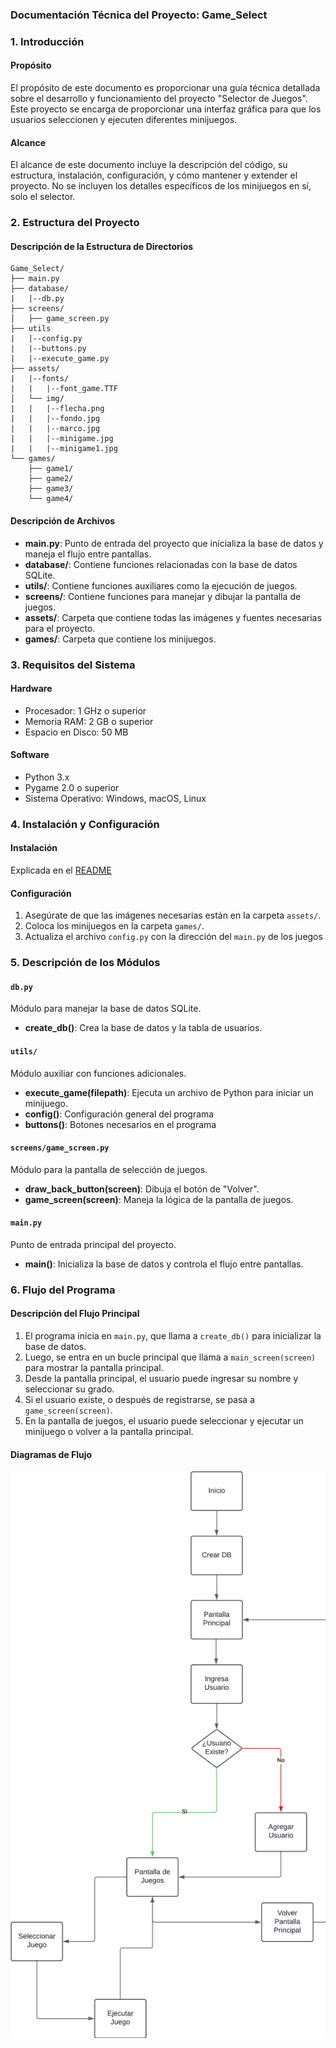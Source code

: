 ### Documentación Técnica del Proyecto: Game_Select

### 1. Introducción

#### Propósito

El propósito de este documento es proporcionar una guía técnica detallada sobre el desarrollo y funcionamiento del proyecto "Selector de Juegos". Este proyecto se encarga de proporcionar una interfaz gráfica para que los usuarios seleccionen y ejecuten diferentes minijuegos.

#### Alcance

El alcance de este documento incluye la descripción del código, su estructura, instalación, configuración, y cómo mantener y extender el proyecto. No se incluyen los detalles específicos de los minijuegos en sí, solo el selector.

### 2. Estructura del Proyecto

#### Descripción de la Estructura de Directorios

```
Game_Select/
├── main.py
├── database/
|   |--db.py
├── screens/
│   ├── game_screen.py
├── utils
|   |--config.py
|   |--buttons.py
|   |--execute_game.py
├── assets/
|   |--fonts/
|   |   |--font_game.TTF
│   └── img/
|   |   |--flecha.png
|   |   |--fondo.jpg
|   |   |--marco.jpg
|   |   |--minigame.jpg
|   |   |--minigame1.jpg
└── games/
    ├── game1/
    ├── game2/
    ├── game3/
    └── game4/
```

#### Descripción de Archivos

-   **main.py**: Punto de entrada del proyecto que inicializa la base de datos y maneja el flujo entre pantallas.
-   **database/**: Contiene funciones relacionadas con la base de datos SQLite.
-   **utils/**: Contiene funciones auxiliares como la ejecución de juegos.
-   **screens/**: Contiene funciones para manejar y dibujar la pantalla de juegos.
-   **assets/**: Carpeta que contiene todas las imágenes y fuentes necesarias para el proyecto.
-   **games/**: Carpeta que contiene los minijuegos.

### 3. Requisitos del Sistema

#### Hardware

-   Procesador: 1 GHz o superior
-   Memoria RAM: 2 GB o superior
-   Espacio en Disco: 50 MB

#### Software

-   Python 3.x
-   Pygame 2.0 o superior
-   Sistema Operativo: Windows, macOS, Linux

### 4. Instalación y Configuración

#### Instalación

Explicada en el [README](README.md)

#### Configuración

1. Asegúrate de que las imágenes necesarias están en la carpeta `assets/`.
2. Coloca los minijuegos en la carpeta `games/`.
3. Actualiza el archivo `config.py` con la dirección del `main.py` de los juegos

### 5. Descripción de los Módulos

#### `db.py`

Módulo para manejar la base de datos SQLite.

-   **create_db()**: Crea la base de datos y la tabla de usuarios.

#### `utils/`

Módulo auxiliar con funciones adicionales.

-   **execute_game(filepath)**: Ejecuta un archivo de Python para iniciar un minijuego.
-   **config()**: Configuración general del programa
-   **buttons()**: Botones necesarios en el programa

#### `screens/game_screen.py`

Módulo para la pantalla de selección de juegos.

-   **draw_back_button(screen)**: Dibuja el botón de "Volver".
-   **game_screen(screen)**: Maneja la lógica de la pantalla de juegos.

#### `main.py`

Punto de entrada principal del proyecto.

-   **main()**: Inicializa la base de datos y controla el flujo entre pantallas.

### 6. Flujo del Programa

#### Descripción del Flujo Principal

1. El programa inicia en `main.py`, que llama a `create_db()` para inicializar la base de datos.
2. Luego, se entra en un bucle principal que llama a `main_screen(screen)` para mostrar la pantalla principal.
3. Desde la pantalla principal, el usuario puede ingresar su nombre y seleccionar su grado.
4. Si el usuario existe, o después de registrarse, se pasa a `game_screen(screen)`.
5. En la pantalla de juegos, el usuario puede seleccionar y ejecutar un minijuego o volver a la pantalla principal.

#### Diagramas de Flujo

![Diagrama de Flujo](<diagrama de flujo.png>)
